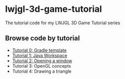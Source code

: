 # lwjgl-3d-game-tutorial
The tutorial code for my LWJGL 3D Game Tutorial series

## Browse code by tutorial
- [Tutorial 0: Gradle template](https://github.com/Romejanic/lwjgl-3d-game-tutorial/tree/tutorial-0)
- [Tutorial 1: Java Workspace](https://github.com/Romejanic/lwjgl-3d-game-tutorial/tree/tutorial-1)
- [Tutorial 2: Opening a window](https://github.com/Romejanic/lwjgl-3d-game-tutorial/tree/tutorial-2)
- Tutorial 3: OpenGL concepts
- Tutorial 4: Drawing a triangle
